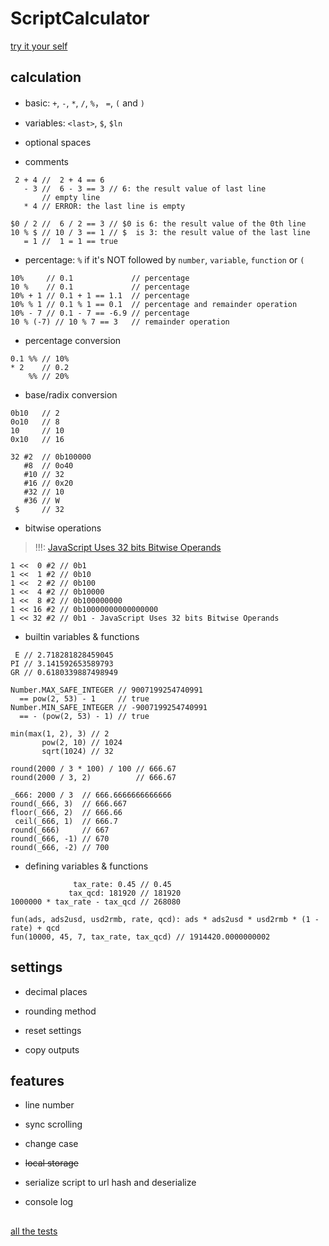 ScriptCalculator
================

[try it your self](https://iwill.im/static/ScriptCalculator.html)

## calculation

- basic: `+`, `-`, `*`, `/`, `%`， `=`, `(` and `)`

- variables: `<last>`, `$`, `$ln`

- optional spaces

- comments

```
 2 + 4 //  2 + 4 == 6
   - 3 //  6 - 3 == 3 // 6: the result value of last line
       // empty line
   * 4 // ERROR: the last line is empty

$0 / 2 //  6 / 2 == 3 // $0 is 6: the result value of the 0th line
10 % $ // 10 / 3 == 1 // $  is 3: the result value of the last line
   = 1 //  1 = 1 == true
```

- percentage: `%` if it's NOT followed by `number`, `variable`, `function` or `(`

```
10%     // 0.1             // percentage
10 %    // 0.1             // percentage
10% + 1 // 0.1 + 1 == 1.1  // percentage
10% % 1 // 0.1 % 1 == 0.1  // percentage and remainder operation
10% - 7 // 0.1 - 7 == -6.9 // percentage
10 % (-7) // 10 % 7 == 3   // remainder operation
```

- percentage conversion

```
0.1 %% // 10%
* 2    // 0.2
    %% // 20%
```

- base/radix conversion

```
0b10   // 2
0o10   // 8
10     // 10
0x10   // 16

32 #2  // 0b100000
   #8  // 0o40
   #10 // 32
   #16 // 0x20
   #32 // 10
   #36 // W
 $     // 32
```

- bitwise operations

> !!!: [JavaScript Uses 32 bits Bitwise Operands](https://www.w3schools.com/js/js_bitwise.asp#:~:text=JavaScript%20Uses%2032%20bits%20Bitwise%20Operands)

```
1 <<  0 #2 // 0b1
1 <<  1 #2 // 0b10
1 <<  2 #2 // 0b100
1 <<  4 #2 // 0b10000
1 <<  8 #2 // 0b100000000
1 << 16 #2 // 0b10000000000000000
1 << 32 #2 // 0b1 - JavaScript Uses 32 bits Bitwise Operands
```

- builtin variables & functions

```
 E // 2.718281828459045
PI // 3.141592653589793
GR // 0.6180339887498949
```

```
Number.MAX_SAFE_INTEGER // 9007199254740991
  == pow(2, 53) - 1     // true
Number.MIN_SAFE_INTEGER // -9007199254740991
  == - (pow(2, 53) - 1) // true
```

```
min(max(1, 2), 3) // 2
       pow(2, 10) // 1024
       sqrt(1024) // 32
```

```
round(2000 / 3 * 100) / 100 // 666.67
round(2000 / 3, 2)          // 666.67

_666: 2000 / 3  // 666.6666666666666
round(_666, 3)  // 666.667
floor(_666, 2)  // 666.66
 ceil(_666, 1)  // 666.7
round(_666)     // 667
round(_666, -1) // 670
round(_666, -2) // 700
```

- defining variables & functions


```
              tax_rate: 0.45 // 0.45
             tax_qcd: 181920 // 181920
1000000 * tax_rate - tax_qcd // 268080
```

```
fun(ads, ads2usd, usd2rmb, rate, qcd): ads * ads2usd * usd2rmb * (1 - rate) + qcd
fun(10000, 45, 7, tax_rate, tax_qcd) // 1914420.0000000002
```

## settings

- decimal places

- rounding method

- reset settings

- copy outputs

## features

- line number

- sync scrolling

- change case

- <del>local storage</del>

- serialize script to url hash and deserialize

- console log

## <!-- thin hr -->

<!-- URL: REPLACE `(` and `)` with `\(` and `\)` -->
[all the tests](https://iwill.im/static/ScriptCalculator.html#%7B%22script%22%3A%22%2F%2F%20basic%3A%20%2B%2C%20-%2C%20*%2C%20%2F%2C%20%25%EF%BC%8C%20%3D%2C%20\(%20and%20\)%5Cn%5Cn%2F%2F%20variables%3A%20%3Clast%3E%2C%20%24%2C%20%24ln%5Cn%5Cn%2F%2F%20optional%20spaces%5Cn%5Cn%2F%2F%20comments%5Cn%5Cn2%20%2B%204%20%2F%2F%202%20%2B%204%20%3D%3D%206%5Cn-%203%20%2F%2F%206%20-%203%20%3D%3D%203%5Cn%2F%2F%20empty%20line%5Cn*%204%20%2F%2F%20%20%20%20%20%20ERROR%5Cn%5Cn%240%20%2F%202%20%2F%2F%20%20%20%203%5Cn10%20%25%20%24%20%2F%2F%20%20%20%201%5Cn%3D%201%20%2F%2F%20true%5Cn%5Cn%2F%2F%20percentage%3A%20%25%20if%20it's%20NOT%20followed%20by%20number%2C%20variable%2C%20function%20or%20open%20parenthesis%5Cn%5Cn10%25%20%20%20%20%20%2F%2F%20%200.1%5Cn10%20%25%20%20%20%20%2F%2F%20%200.1%5Cn10%25%20%2B%201%20%2F%2F%20%201.1%5Cn10%25%20%25%201%20%2F%2F%20%200.1%5Cn10%25%20-%207%20%2F%2F%20-6.9%5Cn10%20%25%20\(-7\)%20%2F%2F%20%203%20%20%5Cn%5Cn%2F%2F%20percentage%20conversion%5Cn%5Cn0.1%20%25%25%20%2F%2F%2010%25%5Cn*%202%20%20%20%20%2F%2F%200.2%5Cn%25%25%20%2F%2F%2020%25%5Cn%5Cn%2F%2F%20base%2Fradix%20conversion%5Cn%5Cn0b10%20%20%20%2F%2F%20%202%5Cn0o10%20%20%20%2F%2F%20%208%5Cn10%20%20%20%20%20%2F%2F%2010%5Cn0x10%20%20%20%2F%2F%2016%5Cn%5Cn32%20%232%20%20%2F%2F%200b100000%5Cn%238%20%20%2F%2F%200o40%20%20%20%20%5Cn%2310%20%2F%2F%20%20%2032%20%20%20%20%5Cn%2316%20%2F%2F%200x20%20%20%20%20%5Cn%2332%20%2F%2F%20%20%2010%20%20%20%20%5Cn%2336%20%2F%2F%20%20%20%20W%20%20%20%20%5Cn%24%20%20%20%20%20%2F%2F%20%20%2032%20%20%20%20%5Cn%5Cn%2F%2F%20bitwise%20operations%5Cn%5Cn%2F%2F%20!!!%3A%20JavaScript%20Uses%2032%20bits%20Bitwise%20Operands%5Cn%2F%2F%20https%3A%2F%2Fwww.w3schools.com%2Fjs%2Fjs_bitwise.asp%23%3A~%3Atext%3DJavaScript%2520Uses%252032%2520bits%2520Bitwise%2520Operands%5Cn%5Cn1%20%3C%3C%20%200%20%232%20%2F%2F%200b1%20%20%20%20%20%20%20%20%20%20%20%20%20%20%20%20%5Cn1%20%3C%3C%20%201%20%232%20%2F%2F%200b10%20%20%20%20%20%20%20%20%20%20%20%20%20%20%20%5Cn1%20%3C%3C%20%202%20%232%20%2F%2F%200b100%20%20%20%20%20%20%20%20%20%20%20%20%20%20%5Cn1%20%3C%3C%20%204%20%232%20%2F%2F%200b10000%20%20%20%20%20%20%20%20%20%20%20%20%5Cn1%20%3C%3C%20%208%20%232%20%2F%2F%200b100000000%20%20%20%20%20%20%20%20%5Cn1%20%3C%3C%2016%20%232%20%2F%2F%200b10000000000000000%5Cn1%20%3C%3C%2032%20%232%20%2F%2F%200b1%20%20%20%20%20%20%20%20%20%20%20%20%20%20%20%20%5Cn%5Cn%2F%2F%20builtin%20variables%20%26%20functions%5Cn%5CnE%20%2F%2F%202.718281828459045%20%5CnPI%20%2F%2F%203.141592653589793%20%5CnGR%20%2F%2F%200.6180339887498949%5Cn%5CnNumber.MAX_SAFE_INTEGER%20%2F%2F%209007199254740991%5Cn%3D%3D%20%20%20%20pow\(2%2C%2053\)%20-%201%20%20%2F%2F%20true%5CnNumber.MIN_SAFE_INTEGER%20%2F%2F%20-9007199254740991%5Cn%3D%3D%20-%20\(pow\(2%2C%2053\)%20-%201\)%20%2F%2F%20true%5Cn%5Cnmin\(max\(1%2C%202\)%2C%203\)%20%2F%2F%20%20%20%202%5Cnpow\(2%2C%2010\)%20%2F%2F%201024%5Cnsqrt\(1024\)%20%2F%2F%20%20%2032%5Cn%5Cnround\(2000%20%2F%203%20*%20100\)%20%2F%20100%20%2F%2F%20666.67%5Cnround\(2000%20%2F%203%2C%202\)%20%20%20%20%20%20%20%20%20%20%2F%2F%20666.67%5Cn%5Cn_666%3A%202000%20%2F%203%20%20%2F%2F%20666.6666666666666%5Cnround\(_666%2C%203\)%20%20%2F%2F%20666.667%20%20%20%20%20%20%20%20%20%20%5Cnfloor\(_666%2C%202\)%20%20%2F%2F%20666.66%20%20%20%20%20%20%20%20%20%20%20%5Cnceil\(_666%2C%201\)%20%20%2F%2F%20666.7%20%20%20%20%20%20%20%20%20%20%20%20%5Cnround\(_666\)%20%20%20%20%20%2F%2F%20667%20%20%20%20%20%20%20%20%20%20%20%20%20%20%5Cnround\(_666%2C%20-1\)%20%2F%2F%20670%20%20%20%20%20%20%20%20%20%20%20%20%20%20%5Cnround\(_666%2C%20-2\)%20%2F%2F%20700%20%20%20%20%20%20%20%20%20%20%20%20%20%20%5Cn%5Cn%2F%2F%20defining%20variables%20%26%20functions%5Cn%5Cntax_rate%3A%200.45%20%2F%2F%20%20%200.45%5Cntax_qcd%3A%20181920%20%2F%2F%20181920%5Cn1000000%20*%20tax_rate%20-%20tax_qcd%20%2F%2F%20268080%5Cn%5Cnfun\(ads%2C%20usd%2C%20rmb%2C%20rate%2C%20qcd\)%3A%20ads%20*%20usd%20*%20rmb%20*%20\(1%20-%20rate\)%20%2B%20qcd%5Cnfun\(10000%2C%2045%2C%207%2C%20tax_rate%2C%20tax_qcd\)%20%2F%2F%201914420.0000000002%5Cn%5Cn%22%7D)

